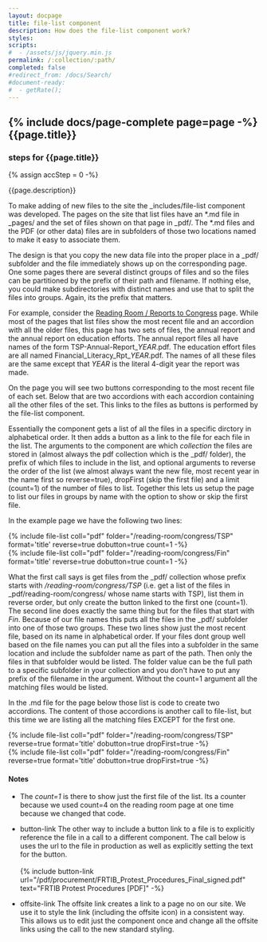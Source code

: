 ```yaml
---
layout: docpage
title: file-list component
description: How does the file-list component work?
styles:
scripts:
#  - /assets/js/jquery.min.js
permalink: /:collection/:path/
completed: false
#redirect_from: /docs/Search/
#document-ready:
#  - getRate();
---
```


## {% include docs/page-complete page=page -%}{{page.title}}

<h3 class="usa-sr-only">steps for {{page.title}}</h3>
{% assign accStep = 0 -%}

{{page.description}}

To make adding of new files to the site the _includes/file-list component was developed.  The pages on the site that list files have an \*.md file in _pages/ and the set of files shown on that page in _pdf/.  The \*.md files and the PDF (or other data) files are in subfolders of those two locations named to make it easy to associate them.

The design is that you copy the new data file into the proper place in a _pdf/ subfolder and the file immediately shows up on the corresponding page.  One some pages there are several distinct groups of files and so the files can be partitioned by the prefix of their path and filename.  If nothing else, you could make subdirectories with distinct names and use that to split the files into groups.  Again, its the prefix that matters.

For example, consider the [Reading Room / Reports to Congress]({{site.baseurl}}/reading-room/reports-to-congress/) page.  While most of the pages that list files show the most recent file and an accordion with all the older files, this page has two sets of files, the annual report and the annual report on education efforts.  The annual report files all have names of the form TSP-Annual-Report_*YEAR*.pdf.  The education effort files are all named Financial_Literacy_Rpt_*YEAR*.pdf.   The names of all these files are the same except that *YEAR* is the literal 4-digit year the report was made.

On the page you will see two buttons corresponding to the most recent file of each set.  Below that are two accordions with each accordion containing all the other files of the set.  This links to the files as buttons is performed by the file-list component.

Essentially the component gets a list of all the files in a specific dirctory in alphabetical order.  It then adds a button as a link to the file for each file in the list.  The arguments to the component are which *collection* the files are stored in (almost always the pdf collection which is the _pdf/ folder), the prefix of which files to include in the list, and optional arguments to reverse the order of the list (we almost always want the new file, most recent year in the name first so reverse=true), dropFirst (skip the first file) and a limit (count=1) of the number of files to list.  Together this lets us setup the page to list our files in groups by name with the option to show or skip the first file.

In the example page we have the following two lines:

<div>
{&#37; include file-list coll="pdf" folder="/reading-room/congress/TSP" format='title' reverse=true dobutton=true count=1 -&#37;}
<br>
{&#37; include file-list coll="pdf" folder="/reading-room/congress/Fin" format='title' reverse=true dobutton=true count=1 -&#37;}
</div>

What the first call says is get files from the _pdf/ collection whose prefix starts with */reading-room/congress/TSP* (i.e. get a list of the files in _pdf/reading-room/congress/ whose name starts with TSP), list them in reverse order, but only create the button linked to the first one (count=1).  The second line does exactly the same thing but for the files that start with *Fin*.  Because of our file names this puts all the files in the _pdf/ subfolder into one of those two groups.  These two lines show just the most recent file, based on its name in alphabetical order.  If your files dont group well based on the file names you can put all the files into a subfolder in the same location and include the subfolder name as part of the path.  Then only the files in that subfolder would be listed.  The folder value can be the full path to a specific subfolder in your collection and you don't have to put any prefix of the filename in the argument.  Without the count=1 argument all the matching files would be listed.

In the .md file for the page  below those list is code to create two accordions.  The content of those accordions is another call to file-list, but this time we are listing all the matching files EXCEPT for the first one.

<div>
{&#37; include file-list coll="pdf" folder="/reading-room/congress/TSP" reverse=true format='title' dobutton=true dropFirst=true -&#37;}
<br>
{&#37; include file-list coll="pdf" folder="/reading-room/congress/Fin" reverse=true format='title' dobutton=true dropFirst=true -&#37;}
</div>

#### Notes

* The *count=1* is there to show just the first file of the list.  Its a counter because we used count=4 on the reading room page at one time because we changed that code.

* button-link  The other way to include a button link to a file is to explicitly reference the file in a call to a different component.  The call below is uses the url to the file in production as well as explicitly setting the text for the button.  <br><br>{&#37; include button-link url="/pdf/procurement/FRTIB_Protest_Procedures_Final_signed.pdf" text="FRTIB Protest Procedures [PDF]" -&#37;}

* offsite-link  The offsite link creates a link to a page no on our site.  We use it to style the link (including the offsite icon) in a consistent way.  This allows us to edit just the component once and change all the offsite links using the call to the new standard styling.
